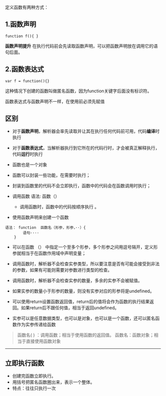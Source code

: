 定义函数有两种方式：
## 1.函数声明
```
function f(){ }
```
**函数声明提升**
在执行代码前会先读取函数声明，可以把函数声明放在调用它的语句后面。

## 2.函数表达式
```
var f = function(){}
```
这种情况下创建的函数叫做匿名函数，因为function关键字后面没有标识符。

函数表达式与函数声明不一样，在使用前必须先赋值

## 区别
- 对于**函数声明**，解析器会率先读取并让其在执行任何代码前可用，代码**编译**时执行
- 对于**函数表达式**，当解析器执行到它所在的代码行时，才会被真正解释执行，代码**运行**时执行


- 函数也是一个对象
- 函数可以封装一些功能，在需要时执行；
- 封装到函数里的代码不会立即执行，函数中的代码会在函数调用时执行；
- 调用函数 语法: 函数（）
    - 调用函数时，函数中的代码按顺序执行	。
- 使用函数声明来创建一个函数
```
语法： function  函数名（形参，形参，··）{
        语句····
    }
```
- 可以在函数 （） 中指定一个至多个形参，多个形参之间用逗号隔开，定义形参就相当于在函数作用域中声明变量；
- 调用函数时，解析器不会检查实参类型，所以要注意是否有可能会接受到非法的参数，如果有可能则需要对参数进行类型的检查。
- 调用函数时，解析器不会检查实参的数量，多余的实参不会被赋值。
- 如果实参的数量小于形参的数量，则没有实参对应的形参将是undefined。

- 可以使用return设置函数返回值，return后的值将会作为函数的执行结果返回。如果return后不跟任何值，相当于返回undefined。

- 实参可以是任意数据类型，也可以是对象，也可以是一个函数，还可以匿名函数作为实参传递给函数

>函数名( ) ：调用函数；相当于使用函数的返回值。
>函数名：函数对象；相当于直接使用函数对象
---
## 立即执行函数
- 创建完函数立即执行。
- 用括号把匿名函数圈出来，表示一个整体。
- 特点：往往只执行一次